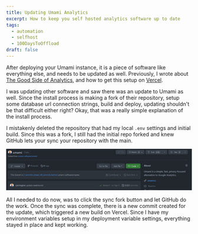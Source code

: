 ```yaml
---
title: Updating Umami Analytics
excerpt: How to keep you self hosted analytics software up to date
tags: 
  - automation
  - selfhost
  - 100DaysToOffload
draft: false
---
```


After deploying your Umami instance, it is a piece of software like everything else, and needs to be updated as well. Previously, I wrote about [The Good Side of Analytics](/blog/the-good-side-of-analytics-umami-vercel/), and how to get this setup on [Vercel](https://vercel.com).

I was updating other software and saw there was an update to Umami as well. Since the install process is making a fork of their repository, setup some database url connection strings, build and deploy, updating shouldn't be that difficult either right? Okay, that was a really simple explanation of the install process.

I mistakenly deleted the repository that had my local `.env` settings and initial build. Since this was a fork, I still had the initial repo forked and knew GitHub lets your sync your repository with the main.

![GitHub fork where you can sync the repository](/static/images/posts/umami-update.PNG)

All I needed to do now, was to click the sync fork button and let GitHub do the work. Once the sync was complete, there is a new commit created for the update, which triggered a new build on Vercel. Since I have my environment variables setup in my deployment variable settings, everything stayed in place and kept working.
